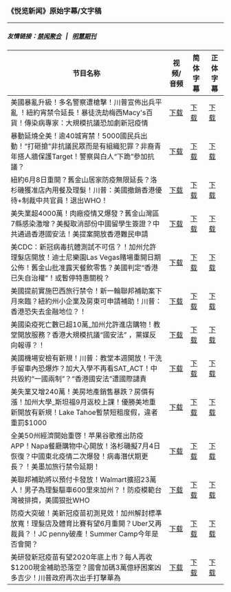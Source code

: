 ### 《悦览新闻》原始字幕/文字稿
---
##### 友情链接：[禁闻聚合](https://github.com/gfw-breaker/banned-news) &nbsp;&nbsp;|&nbsp;&nbsp; [明慧期刊](https://github.com/gfw-breaker/mh-qikan) 
| 节目名称 | 视频/音频 | 简体字幕 | 正体字幕 |
|---|---|---|---|
| 美國暴亂升級！多名警察遭槍擊！川普宣佈出兵平亂 ！紐約宵禁令延長！暴徒洗劫梅西Macy's百貨！傳染病專家：大規模抗議恐加劇新冠疫情 | [下载](https://y2mate.com/zh-cn/search/uAbdODk0ufc) | [下载](../channels/yuelan/_uAbdODk0ufc.srt?raw=true) | [下载](../channels/yuelan/_uAbdODk0ufc.tw.srt?raw=true) | 
| 暴動延燒全美！逾40城宵禁！5000國民兵出動！“打砸搶”非抗議民眾而是有組織犯罪？非裔青年搭人牆保護Target！警察與白人“下跪”參加抗議？ | [下载](https://y2mate.com/zh-cn/search/5cpu6eeZzNU) | [下载](../channels/yuelan/_5cpu6eeZzNU.srt?raw=true) | [下载](../channels/yuelan/_5cpu6eeZzNU.tw.srt?raw=true) | 
| 紐約6月8日重開？舊金山居家防疫無限延長？洛杉磯獲准店內用餐及理髮！川普：美國撤銷香港優待+制裁中共官員！退出WHO！ | [下载](https://y2mate.com/zh-cn/search/ZRMGYU8wpZY) | [下载](../channels/yuelan/_ZRMGYU8wpZY.srt?raw=true) | [下载](../channels/yuelan/_ZRMGYU8wpZY.tw.srt?raw=true) | 
| 美失業超4000萬！肉廠疫情又爆發？舊金山灣區7縣感染激增？美擬取消部份中國留學生簽證？中共通過香港國安法！美提案開放香港難民申請 | [下载](https://y2mate.com/zh-cn/search/EsOGOranqKo) | [下载](../channels/yuelan/_EsOGOranqKo.srt?raw=true) | [下载](../channels/yuelan/_EsOGOranqKo.tw.srt?raw=true) | 
| 美CDC：新冠病毒抗體測試不可信？！加州允許理髮店開放！迪士尼樂園Las Vegas賭場重開日期公佈！舊金山批准露天餐飲零售？美國判定“香港已失自治權”！或暫停特惠關稅？ | [下载](https://y2mate.com/zh-cn/search/Q0tzZhMJzfA) | [下载](../channels/yuelan/_Q0tzZhMJzfA.srt?raw=true) | [下载](../channels/yuelan/_Q0tzZhMJzfA.tw.srt?raw=true) | 
| 美國提前實施巴西旅行禁令！新一輪聯邦補助案下月來臨？紐約州小企業及房東可申請補助！川普：香港恐失去金融地位？！ | [下载](https://y2mate.com/zh-cn/search/Iv2SNAtkgA0) | [下载](../channels/yuelan/_Iv2SNAtkgA0.srt?raw=true) | [下载](../channels/yuelan/_Iv2SNAtkgA0.tw.srt?raw=true) | 
| 美國染疫死亡數已超10萬_加州允許進店購物！教堂開放服務？香港大規模抗議“國安法” ，黨媒反向報導？！ | [下载](https://y2mate.com/zh-cn/search/RsR50Mft86Y) | [下载](../channels/yuelan/_RsR50Mft86Y.srt?raw=true) | [下载](../channels/yuelan/_RsR50Mft86Y.tw.srt?raw=true) | 
| 美國機場安檢有新規！川普：教堂本週開放！干洗手留車內恐爆炸？加大入學不再看SAT_ACT！中共毀約“一國兩制”？“香港國安法”遭國際譴責 | [下载](https://y2mate.com/zh-cn/search/8lsGFI3dj4c) | [下载](../channels/yuelan/_8lsGFI3dj4c.srt?raw=true) | [下载](../channels/yuelan/_8lsGFI3dj4c.tw.srt?raw=true) | 
| 美失業又增240萬！美房地產銷售暴跌？房價有漲！加州大學_斯坦福9月返校上課！優勝美地重新開放有新規！Lake Tahoe暫禁短租度假，違者重罰$1000 | [下载](https://y2mate.com/zh-cn/search/BZ_bN-ecncE) | [下载](../channels/yuelan/_BZ_bN-ecncE.srt?raw=true) | [下载](../channels/yuelan/_BZ_bN-ecncE.tw.srt?raw=true) | 
| 全美50州經濟開始重啓！苹果谷歌推出防疫APP！Napa餐廳購物中心開放！洛杉磯擬7月4日恢復？中國東北疫情二次爆發！病毒潛伏期更長？！美墨加旅行禁令延期！ | [下载](https://y2mate.com/zh-cn/search/WxdgLPKfMlI) | [下载](../channels/yuelan/_WxdgLPKfMlI.srt?raw=true) | [下载](../channels/yuelan/_WxdgLPKfMlI.tw.srt?raw=true) | 
| 美聯邦補助將以預付卡發放！Walmart擴招23萬人！男子為理髮驅車600里來加州？！防疫模範台灣被排擠，美國狠批WHO | [下载](https://y2mate.com/zh-cn/search/bFKmZjIJwtg) | [下载](../channels/yuelan/_bFKmZjIJwtg.srt?raw=true) | [下载](../channels/yuelan/_bFKmZjIJwtg.tw.srt?raw=true) | 
| 防疫大突破！美新冠疫苗初測見效！加州解封標準放寬！理髮店及體育比賽有望6月重開？Uber又再裁員？！JC penny破產！Summer Camp今年是否會開？ | [下载](https://y2mate.com/zh-cn/search/3SvBk4FqV1c) | [下载](../channels/yuelan/_3SvBk4FqV1c.srt?raw=true) | [下载](../channels/yuelan/_3SvBk4FqV1c.tw.srt?raw=true) | 
| 美研發新冠疫苗有望2020年底上市？每人再收$1200現金補助恐落空？國會加碼3萬億紓困案凶多吉少！川普政府再次出手打擊華為 | [下载](https://y2mate.com/zh-cn/search/C1rTgGpu8ZM) | [下载](../channels/yuelan/_C1rTgGpu8ZM.srt?raw=true) | [下载](../channels/yuelan/_C1rTgGpu8ZM.tw.srt?raw=true) | 
